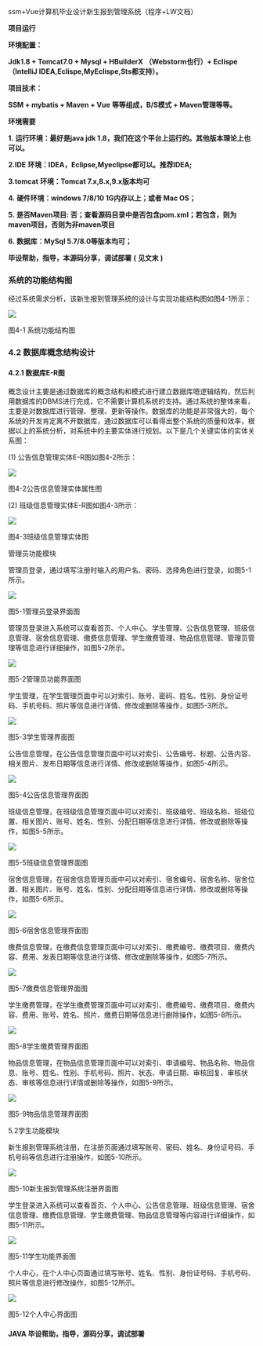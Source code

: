 ssm+Vue计算机毕业设计新生报到管理系统（程序+LW文档）

**项目运行**

**环境配置：**

**Jdk1.8 + Tomcat7.0 + Mysql + HBuilderX** **（Webstorm也行）+ Eclispe（IntelliJ
IDEA,Eclispe,MyEclispe,Sts都支持）。**

**项目技术：**

**SSM + mybatis + Maven + Vue** **等等组成，B/S模式 + Maven管理等等。**

**环境需要**

**1.** **运行环境：最好是java jdk 1.8，我们在这个平台上运行的。其他版本理论上也可以。**

**2.IDE** **环境：IDEA，Eclipse,Myeclipse都可以。推荐IDEA;**

**3.tomcat** **环境：Tomcat 7.x,8.x,9.x版本均可**

**4.** **硬件环境：windows 7/8/10 1G内存以上；或者 Mac OS；**

**5.** **是否Maven项目: 否；查看源码目录中是否包含pom.xml；若包含，则为maven项目，否则为非maven项目**

**6.** **数据库：MySql 5.7/8.0等版本均可；**

**毕设帮助，指导，本源码分享，调试部署** **(** **见文末** **)**

### 系统的功能结构图

经过系统需求分析，该新生报到管理系统的设计与实现功能结构图如图4-1所示：

![](./res/6d01036db22349f9860cabe2b1ada170.png)

图4-1 系统功能结构图

### 4.2 数据库概念结构设计

####  4.2.1 数据库E-R图

概念设计主要是通过数据库的概念结构和模式进行建立数据库嗯逻辑结构，然后利用数据库的DBMS进行完成，它不需要计算机系统的支持。通过系统的整体来看，主要是对数据库进行管理、整理、更新等操作。数据库的功能是非常强大的，每个系统的开发肯定离不开数据库，通过数据库可以看得出整个系统的质量和效率，根据以上的系统分析，对系统中的主要实体进行规划。以下是几个关键实体的实体关系图：

(1) 公告信息管理实体E-R图如图4-2所示：

![](./res/8c528c14513e446792d187896ad520c0.png)

图4-2公告信息管理实体属性图

(2) 班级信息管理实体E-R图如图4-3所示：

![](./res/8a6777795a2441c49258f63a25a5923b.png)

图4-3班级信息管理实体图

管理员功能模块

管理员登录，通过填写注册时输入的用户名、密码、选择角色进行登录，如图5-1所示。

![](./res/1509dded2ad34699b5818751886fe704.png)

图5-1管理员登录界面图

管理员登录进入系统可以查看首页、个人中心、学生管理、公告信息管理、班级信息管理、宿舍信息管理、缴费信息管理、学生缴费管理、物品信息管理、管理员管理等信息进行详细操作，如图5-2所示。

![](./res/11d5d6fae51b4ca1aab669652138e70d.png)

图5-2管理员功能界面图

学生管理，在学生管理页面中可以对索引、账号、密码、姓名、性别、身份证号码、手机号码、照片等信息进行详情、修改或删除等操作，如图5-3所示。

![](./res/ca42523fd2d042f2aa9b406e3848a065.png)

图5-3学生管理界面图

公告信息管理，在公告信息管理页面中可以对索引、公告编号、标题、公告内容、相关图片、发布日期等信息进行详情、修改或删除等操作，如图5-4所示。

![](./res/3a5f93f2fb73480a8397f2b76b72534d.png)

图5-4公告信息管理界面图

班级信息管理，在班级信息管理页面中可以对索引、班级编号、班级名称、班级位置、相关图片、账号、姓名、性别、分配日期等信息进行详情、修改或删除等操作，如图5-5所示。

![](./res/69f23d79c3a94f47a192b65295ba764b.png)

图5-5班级信息管理界面图

宿舍信息管理，在宿舍信息管理页面中可以对索引、宿舍编号、宿舍名称、宿舍位置、相关图片、账号、姓名、性别、分配日期等信息进行详情、修改或删除等操作，如图5-6所示。

![](./res/1a279475d7564fe09118ad96cd786ff0.png)

图5-6宿舍信息管理界面图

缴费信息管理，在缴费信息管理页面中可以对索引、缴费编号、缴费项目、缴费内容、费用、发表日期等信息进行详情、修改或删除等操作，如图5-7所示。

![](./res/aa058dbb50a74e77a49e0d6968231888.png)

图5-7缴费信息管理界面图

学生缴费管理，在学生缴费管理页面中可以对索引、缴费编号、缴费项目、缴费内容、费用、账号、姓名、照片、缴费日期等信息进行删除操作，如图5-8所示。

![](./res/60168434f5314fe49fa11fbe265f2848.png)

图5-8学生缴费管理界面图

物品信息管理，在物品信息管理页面中可以对索引、申请编号、物品名称、物品信息、账号、姓名、性别、手机号码、照片、状态、申请日期、审核回复、审核状态、审核等信息进行详情或删除等操作，如图5-9所示。

![](./res/a2f8d6bb6f8e4a4dac33308b0f13f15d.png)

图5-9物品信息管理界面图

5.2学生功能模块

新生报到管理系统注册，在注册页面通过填写账号、密码、姓名、身份证号码、手机号码等信息进行注册操作，如图5-10所示。

![](./res/4fe7a38dd0454b7ca90cc01cd0f65bcc.png)

图5-10新生报到管理系统注册界面图

学生登录进入系统可以查看首页、个人中心、公告信息管理、班级信息管理、宿舍信息管理、缴费信息管理、学生缴费管理、物品信息管理等内容进行详细操作，如图5-11所示。

![](./res/543992441c9346e4a4c83b23d518f4d5.png)

图5-11学生功能界面图

个人中心，在个人中心页面通过填写账号、姓名、性别、身份证号码、手机号码、照片等信息进行修改操作，如图5-12所示。

![](./res/1932a61d6e4e4798848e3ebe76131ffe.png)

图5-12个人中心界面图

#### **JAVA** **毕设帮助，指导，源码分享，调试部署**

